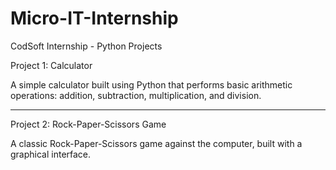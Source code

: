 # Micro-IT-Internship
CodSoft Internship - Python Projects


Project 1: Calculator

A simple calculator built using Python that performs basic arithmetic operations: addition, subtraction, multiplication, and division.

---
Project 2: Rock-Paper-Scissors Game

A classic Rock-Paper-Scissors game against the computer, built with a graphical interface.

